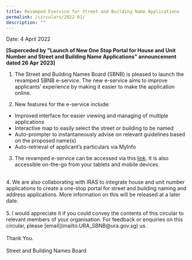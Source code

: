 ```yaml
---
title: Revamped Eservice for Street and Building Name Applications
permalink: /circulars/2022-01/
description: ""
---
```

Date: 4 April 2022<br>

**[Superceded by "Launch of New One Stop Portal for House and Unit Number and Street and Building Name Applications" announcement dated 26 Apr 2023]**

1.  The Street and Building Names Board (SBNB) is pleased to launch the revamped SBNB e-service. The new e-service aims to improve applicants’ experience by making it easier to make the application online.<br>        

2.  New features for the e-service include:

* Improved interface for easier viewing and managing of multiple applications  
* Interactive map to easily select the street or building to be named  
* Auto-prompter to instantaneously advise on relevant guidelines based on the proposed name(s)
* Auto-retrieval of applicant’s particulars via MyInfo


3.  The revamped e-service can be accessed via this [link](https://digitalservice.ura.gov.sg/sbnb/). It is also accessible on-the-go from your tablets and mobile devices.<br>
<br>
4.  We are also collaborating with IRAS to integrate house and unit number applications to create a one-stop portal for street and building naming and address applications. More information on this will be released at a later date.&nbsp;<br>
<br>
5.  I would appreciate it if you could convey the contents of this circular to relevant members of your organisation. For feedback or enquiries on this circular, please [email](mailto:URA_SBNB@ura.gov.sg) us.<br>
<br>
Thank You.<br>
<br>  
Street and Building Names Board
